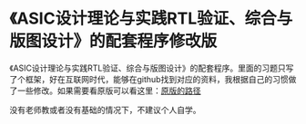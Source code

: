 # 《ASIC设计理论与实践RTL验证、综合与版图设计》的配套程序修改版

《ASIC设计理论与实践RTL验证、综合与版图设计》的配套程序。里面的习题只写了个框架，好在互联网时代，能够在github找到对应的资料，我根据自己的习惯做了一些修改。如果需要看原版可以看这里：[原版的路径](https://github.com/Hades-Levi/RISC_CPU_8bit)

没有老师教或者没有基础的情况下，不建议个人自学。